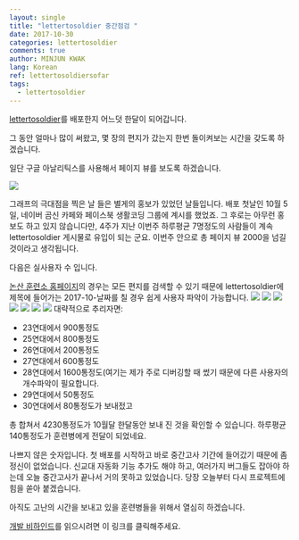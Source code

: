 ```yaml
---
layout: single
title: "lettertosoldier 중간점검 "
date: 2017-10-30
categories: lettertosoldier
comments: true
author: MINJUN KWAK
lang: Korean
ref: lettertosoldiersofar
tags:
  - lettertosoldier
---
```


[lettertosoldier]({{“https://minjunkwak.github.io/lettertosoldier/lettertosoldier-kor-download/”}})를 배포한지 어느덧 한달이 되어갑니다.

그 동안 얼마나 많이 써왔고, 몇 장의 편지가 갔는지 한번 돌이켜보는 시간을 갖도록 하겠습니다.

일단 구글 아날리틱스를 사용해서 페이지 뷰를 보도록 하겠습니다.

<img src="/assets/lettertosoldier/analytics_lettertosoldier.png">

그래프의 극대점을 찍은 날 들은 별게의 홍보가 있었던 날들입니다. 배포 첫날인 10월 5일, 네이버 곰신 카페와 페이스북 생활코딩 그룹에 계시를 했었죠. 그 후로는 아무런 홍보도 하고 있지 않습니다만, 4주가 지난 이번주 하루평균 7명정도의 사람들이 계속 lettertosoldier 게시물로 유입이 되는 군요. 이번주 안으로 총 페이지 뷰 2000을 넘길 것이라고 생각됩니다.

다음은 실사용자 수 입니다.

[논산 훈련소 홈페이지]({{“http://www.katc.mil.kr/katc/corner/c25/letter.jsp?board_no=23&search%3Asearch_key%3Asearch=article_title&search%3Asearch_val%3Asearch=2017-10-“}})의 경우는 모든 편지를 검색할 수 있기 때문에 lettertosoldier에 제목에 들어가는 2017-10-날짜를 칠 경우 쉽게 사용자 파악이 가능합니다.
<img src="/assets/lettertosoldier/23regiment.png">
<img src="/assets/lettertosoldier/25regiment.png">
<img src="/assets/lettertosoldier/26regiment.png">
<img src="/assets/lettertosoldier/27regiment.png">
<img src="/assets/lettertosoldier/28regiment.png">
<img src="/assets/lettertosoldier/29regiment.png">
<img src="/assets/lettertosoldier/30regiment.png">
대략적으로 추리자면:
- 23연대에서 900통정도
- 25연대에서 800통정도
- 26연대에서 200통정도
- 27연대에서 600통정도
- 28연대에서 1600통정도(여기는 제가 주로 디버깅할 때 썼기 때문에 다른 사용자의 개수파악이 필요합니다.
- 29연대에서 50통정도
- 30연대에서 80통정도가 보내젔고

총 합쳐서 4230통정도가 10월달 한달동안 보내 진 것을 확인할 수 있습니다.
하루평균 140통정도가 훈련병에게 전달이 되었네요.

나쁘지 않은 숫자입니다.
첫 배포를 시작하고 바로 중간고사 기간에 들어갔기 때문에 좀 정신이 없었습니다. 신교대 자동화 기능 추가도 해야 하고, 여러가지 버그들도 잡아야 하는데 오늘 중간고사가 끝나서 거의 못하고 있었습니다. 당장 오늘부터 다시 프로젝트에 힘을 쏟아 붙겠습니다. 

아직도 고난의 시간을 보내고 있을 훈련병들을 위해서 열심히 하겠습니다.

[개발 비하인드]({{"https://minjunkwak.github.io/%EB%B8%94%EB%A1%9C%EA%B7%B8/Letter-to-Soldier-kor/"}})를 읽으시려면 이 링크를 클릭해주세요.
